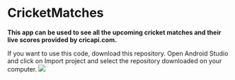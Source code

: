<h1> CricketMatches </h1>
<b>This app can be used to see all the upcoming cricket matches and their live scores provided by cricapi.com.</b>

If you want to use this code, download this repository. 
Open Android Studio and click on Import project and select the repository downloaded on your computer.
<img src="https://raw.githubusercontent.com/sandeepnutalapati/CricketMatches/master/app/src/main/res/mipmap-xxxhdpi/ic_launcher.png">
